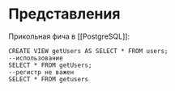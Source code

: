 # Представления
Прикольная фича в [[PostgreSQL]]:
```
CREATE VIEW getUsers AS SELECT * FROM users;
--использование
SELECT * FROM getUsers;
--регистр не важен
SELECT * FROM getusers
```
